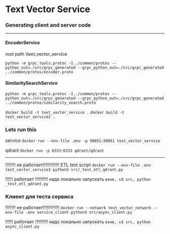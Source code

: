# Text Vector Service

### Generating client and server code
__________________________
#### EncoderService

root path \text_vector_service

`python -m grpc_tools.protoc -I../common/protos --python_out=./src/grpc_generated --grpc_python_out=./src/grpc_generated ../common/protos/encoder.proto`

#### SimilaritySearchService
`python -m grpc_tools.protoc -I../common/protos --python_out=./src/grpc_generated --grpc_python_out=./src/grpc_generated ../common/protos/similarity_search.proto`


`docker build -t text_vector_service .`
`docker build -t text_vector_service2 .`


### Lets run this
service
`docker run --env-file .env -p 50051:50051 text_vector_service`

qdrant
`docker run -p 6333:6333 qdrant/qdrant`

______________________
!!!!!!!! не работает!!!!!!!!!!!!!
ETL test script
`docker run --env-file .env text_vector_service3 python3 src/_test_etl_qdrant.py`

!!!!!! работает !!!!!!!!!!
надо локально запускать
`венв, cd src, python _test_etl_qdrant.py`

### Клиент для теста сервиса
!!!!!!!! не работает!!!!!!!!!!!!!
`docker run --network text_vector_network --env-file .env service_client python3 src/async_client.py
`

!!!!!! работает !!!!!!!!!!
надо локально запускать
`венв, cd src, python async_client.py`